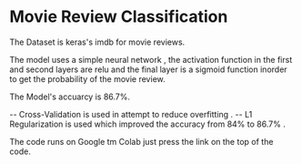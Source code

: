# Movie Review Classification


The Dataset is keras's imdb for movie reviews.

The model uses a simple neural network , the activation function in the first and second layers are relu and the final layer is a sigmoid function inorder to get the probability of the movie review.

The Model's accuarcy is 86.7%. 

-- Cross-Validation is used in attempt to reduce overfitting .
-- L1 Regularization is used which improved the accuracy from 84% to 86.7% .


The code runs on Google tm Colab just press the link on the top of the code.
